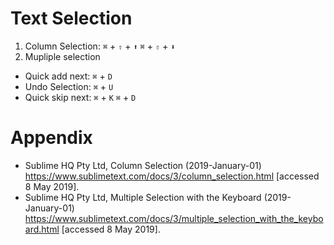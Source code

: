 # Text Selection
1. Column Selection:
  `⌘` + `⇧` + `⬆`
  `⌘` + `⇧` + `⬇`
2. Mupliple selection
  * Quick add next:
    `⌘` + `D`
  * Undo Selection:
    `⌘` + `U`
  * Quick skip next:
    `⌘` + `K`
    `⌘` + `D`

# Appendix
- Sublime HQ Pty Ltd, Column Selection (2019-January-01) <https://www.sublimetext.com/docs/3/column_selection.html> [accessed 8 May 2019].
- Sublime HQ Pty Ltd, Multiple Selection with the Keyboard (2019-January-01) <https://www.sublimetext.com/docs/3/multiple_selection_with_the_keyboard.html> [accessed 8 May 2019].